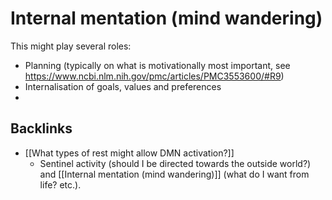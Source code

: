 # Internal mentation (mind wandering)
This might play several roles:
* Planning (typically on what is motivationally most important, see https://www.ncbi.nlm.nih.gov/pmc/articles/PMC3553600/#R9)
* Internalisation of goals, values and preferences
* 

## Backlinks
* [[What types of rest might allow DMN activation?]]
	* Sentinel activity (should I be directed towards the outside world?) and [[Internal mentation (mind wandering)]] (what do I want from life? etc.).

<!-- #p1 -->

<!-- {BearID:94AE4D4D-35F7-4F23-A0CC-F343242BABE0-60215-0000E0A279539855} -->
